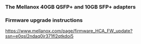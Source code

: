 ### The Mellanox 40GB QSFP+ and 10GB SFP+ adapters


### Firmware upgrade instructions
https://www.mellanox.com/page/firmware_HCA_FW_update?ssn=e0qsl2ndaq0jr371fl2qtkdoi5
